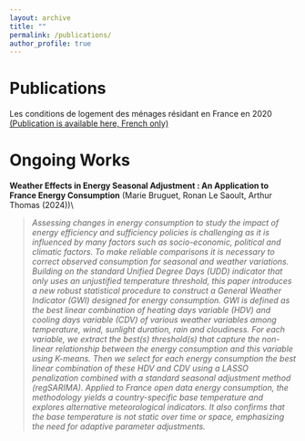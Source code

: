 ```yaml
---
layout: archive
title: ""
permalink: /publications/
author_profile: true
---
```


# Publications
Les conditions de logement des ménages résidant en France en 2020 [(Publication is available here, French only)](https://www.statistiques.developpement-durable.gouv.fr/les-conditions-de-logement-des-menages-residant-en-france-en-2020?rubrique=54&dossier=1050)

# Ongoing Works
**Weather Effects in Energy Seasonal Adjustment : An Application to France Energy Consumption** (Marie Bruguet, Ronan Le Saoult, Arthur Thomas (2024))\
>*Assessing changes in energy consumption to study the impact of energy efficiency and sufficiency policies is challenging as it is influenced by many factors such as socio-economic, political and climatic factors. To make reliable comparisons it is necessary to correct observed consumption for seasonal and weather variations. Building on the standard Unified Degree Days (UDD) indicator that only uses an unjustified temperature threshold, this paper introduces a new robust statistical procedure to construct a General Weather Indicator (GWI) designed for energy
consumption. GWI is defined as the best linear combination of heating days variable (HDV) and cooling days variable (CDV) of various weather variables among temperature, wind, sunlight duration, rain and cloudiness. For each variable, we extract the best(s) threshold(s) that capture the non-linear relationship between the energy consumption and this variable using K-means. Then we select for each energy consumption the best linear combination of these HDV and CDV using a LASSO penalization combined with a standard seasonal adjustment method (regSARIMA).
Applied to France open data energy consumption, the methodology yields a country-specific base temperature and explores alternative meteorological indicators. It also confirms that the base temperature is not static over time or space, emphasizing the need for adaptive parameter adjustments.*

